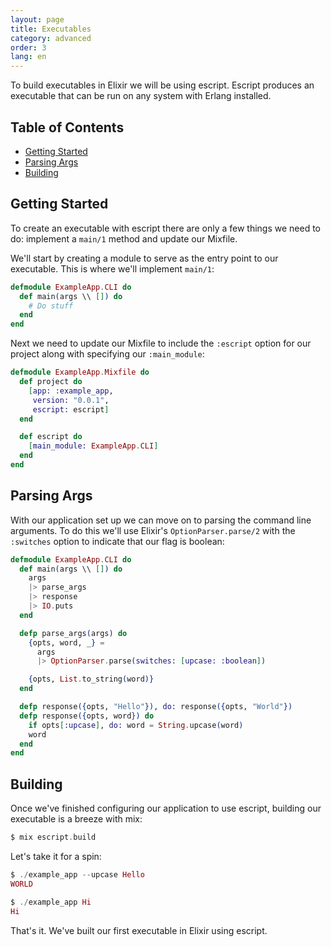 ```yaml
---
layout: page
title: Executables
category: advanced
order: 3
lang: en
---
```


To build executables in Elixir we will be using escript. Escript produces an executable that can be run on any system with Erlang installed.

## Table of Contents

- [Getting Started](#getting-started)
- [Parsing Args](#parsing-args)
- [Building](#building)

## Getting Started

To create an executable with escript there are only a few things we need to do: implement a `main/1` method and update our Mixfile.

We'll start by creating a module to serve as the entry point to our executable.  This is where we'll implement `main/1`:

```elixir
defmodule ExampleApp.CLI do
  def main(args \\ []) do
    # Do stuff
  end
end
```

Next we need to update our Mixfile to include the `:escript` option for our project along with specifying our `:main_module`:

```elixir
defmodule ExampleApp.Mixfile do
  def project do
    [app: :example_app,
     version: "0.0.1",
     escript: escript]
  end

  def escript do
    [main_module: ExampleApp.CLI]
  end
end
```

## Parsing Args

With our application set up we can move on to parsing the command line arguments.  To do this we'll use Elixir's `OptionParser.parse/2` with the `:switches` option to indicate that our flag is boolean:

```elixir
defmodule ExampleApp.CLI do
  def main(args \\ []) do
    args
    |> parse_args
    |> response
    |> IO.puts
  end

  defp parse_args(args) do
    {opts, word, _} =
      args
      |> OptionParser.parse(switches: [upcase: :boolean])

    {opts, List.to_string(word)}
  end

  defp response({opts, "Hello"}), do: response({opts, "World"})
  defp response({opts, word}) do
    if opts[:upcase], do: word = String.upcase(word)
    word
  end
end
```

## Building

Once we've finished configuring our application to use escript, building our executable is a breeze with mix:

```elixir
$ mix escript.build
```

Let's take it for a spin:

```elixir
$ ./example_app --upcase Hello
WORLD

$ ./example_app Hi
Hi
```

That's it.  We've built our first executable in Elixir using escript.
